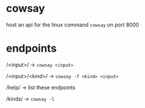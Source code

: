# cowsay
host an api for the linux command `cowsay` on port 8000

# endpoints
/\<input\>/ -> `cowsay <input>`

/\<input\>/\<kind\>/ -> `cowsay -f <kind> <input>`

/help/ -> list these endpoints

/kinds/ -> `cowsay -l`
